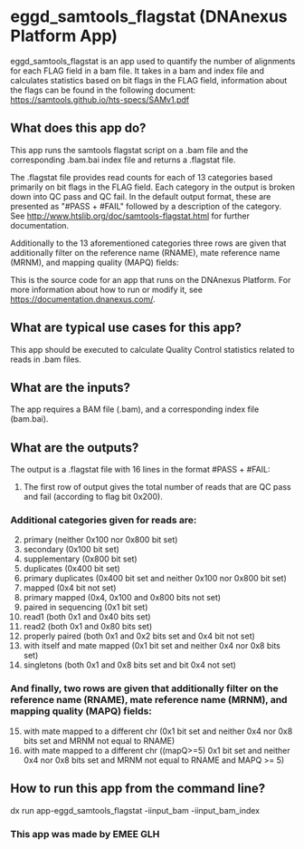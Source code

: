 <!-- dx-header -->
# eggd_samtools_flagstat (DNAnexus Platform App)

eggd_samtools_flagstat is an app used to quantify the number of alignments for each FLAG field in a bam file. It takes in a bam and index file and calculates statistics based on bit flags in the FLAG field, information about the flags can be found in the following document: https://samtools.github.io/hts-specs/SAMv1.pdf

<!-- Insert a description of your app here -->
## What does this app do?

This app runs the samtools flagstat script on a .bam file and the corresponding .bam.bai index file and returns a .flagstat file.

The .flagstat file provides read counts for each of 13 categories based primarily on bit flags in the FLAG field. Each category in the output is broken down into QC pass and QC fail. In the default output format, these are presented as "#PASS + #FAIL" followed by a description of the category. See http://www.htslib.org/doc/samtools-flagstat.html for further documentation.

Additionally to the 13 aforementioned categories three rows are given that additionally filter on the reference name (RNAME), mate reference name (MRNM), and mapping quality (MAPQ) fields:  

This is the source code for an app that runs on the DNAnexus Platform.
For more information about how to run or modify it, see
https://documentation.dnanexus.com/.

## What are typical use cases for this app?
This app should be executed to calculate Quality Control statistics related to reads in .bam files.
## What are the inputs?
The app requires a BAM file (.bam), and a corresponding index file (bam.bai).
## What are the outputs?
The output is a .flagstat file with 16 lines in the format #PASS + #FAIL:

1. The first row of output gives the total number of reads that are QC pass and fail (according to flag bit 0x200). 
### Additional categories given for reads are:

2. primary (neither 0x100 nor 0x800 bit set)
3. secondary (0x100 bit set)
4. supplementary (0x800 bit set)
5. duplicates (0x400 bit set)
6. primary duplicates (0x400 bit set and neither 0x100 nor 0x800 bit set)
7. mapped (0x4 bit not set)
8. primary mapped (0x4, 0x100 and 0x800 bits not set)
9. paired in sequencing (0x1 bit set)
10. read1 (both 0x1 and 0x40 bits set)
11. read2 (both 0x1 and 0x80 bits set)
12. properly paired (both 0x1 and 0x2 bits set and 0x4 bit not set)
13. with itself and mate mapped (0x1 bit set and neither 0x4 nor 0x8 bits set)
14. singletons (both 0x1 and 0x8 bits set and bit 0x4 not set)
### And finally, two rows are given that additionally filter on the reference name (RNAME), mate reference name (MRNM), and mapping quality (MAPQ) fields:  
15. with mate mapped to a different chr
    (0x1 bit set and neither 0x4 nor 0x8 bits set and MRNM not equal to RNAME)
16. with mate mapped to a different chr
    ((mapQ>=5) 0x1 bit set and neither 0x4 nor 0x8 bits set and MRNM not equal to RNAME and MAPQ >= 5)
## How to run this app from the command line?

dx run app-eggd_samtools_flagstat -iinput_bam <fileID> -iinput_bam_index <fileID>
### This app was made by EMEE GLH